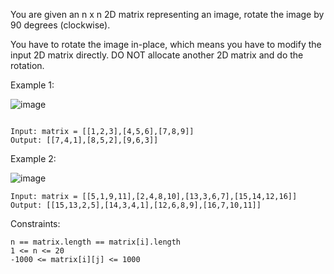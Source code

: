 You are given an n x n 2D matrix representing an image, rotate the image by 90 degrees (clockwise).

You have to rotate the image in-place, which means you have to modify the input 2D matrix directly. DO NOT allocate another 2D matrix and do the rotation.

 

Example 1: 

![image](https://user-images.githubusercontent.com/86098096/174004115-24b4ed85-fc98-41de-a1f0-ebc7cab871e8.png)

```

Input: matrix = [[1,2,3],[4,5,6],[7,8,9]]
Output: [[7,4,1],[8,5,2],[9,6,3]]
```
Example 2:

![image](https://user-images.githubusercontent.com/86098096/174004286-28110fbf-a97b-4ad2-9133-1f22c8b45ca6.png)


```
Input: matrix = [[5,1,9,11],[2,4,8,10],[13,3,6,7],[15,14,12,16]]
Output: [[15,13,2,5],[14,3,4,1],[12,6,8,9],[16,7,10,11]]
 ```

Constraints:
```
n == matrix.length == matrix[i].length
1 <= n <= 20
-1000 <= matrix[i][j] <= 1000
```
